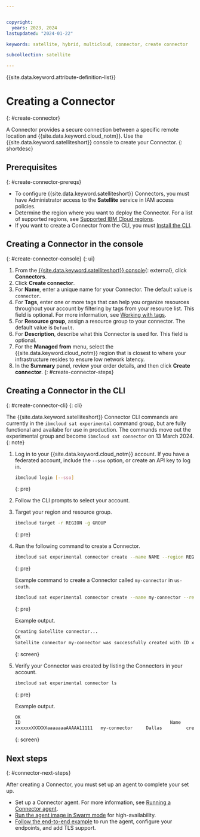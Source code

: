 ```yaml
---


copyright:
  years: 2023, 2024
lastupdated: "2024-01-22"

keywords: satellite, hybrid, multicloud, connector, create connector

subcollection: satellite

---
```


{{site.data.keyword.attribute-definition-list}}

# Creating a Connector
{: #create-connector}

A Connector provides a secure connection between a specific remote location and {{site.data.keyword.cloud_notm}}. Use the {{site.data.keyword.satelliteshort}} console to create your Connector.
{: shortdesc}

## Prerequisites
{: #create-connector-prereqs}

- To configure {{site.data.keyword.satelliteshort}} Connectors, you must have Administrator access to the **Satellite** service in IAM access policies.
- Determine the region where you want to deploy the Connector. For a list of supported regions, see [Supported IBM Cloud regions](/docs/satellite?topic=satellite-sat-regions).
- If you want to create a Connector from the CLI, you must [Install the CLI](/docs/openshift?topic=openshift-cli-install&interface=cli).


## Creating a Connector in the console
{: #create-connector-console}
{: ui}

1. From the [{{site.data.keyword.satelliteshort}} console](https://cloud.ibm.com/satellite/locations){: external}, click **Connectors**.
1. Click **Create connector**.
1. For **Name**, enter a unique name for your Connector. The default value is `connector`.
1. For **Tags**, enter one or more tags that can help you organize resources throughout your account by filtering by tags from your resource list. This field is optional. For more information, see [Working with tags](/docs/account?topic=account-tag).
1. For **Resource group**, assign a resource group to your connector. The default value is `Default`.
1. For **Description**, describe what this Connector is used for. This field is optional.
1. For the **Managed from** menu, select the {{site.data.keyword.cloud_notm}} region that is closest to where your infrastructure resides to ensure low network latency.
1. In the **Summary** panel, review your order details, and then click **Create connector**. 
{: #create-connector-steps}



## Creating a Connector in the CLI
{: #create-connector-cli}
{: cli}

The {{site.data.keyword.satelliteshort}} Connector CLI commands are currently in the `ibmcloud sat experimental` command group, but are fully functional and availabe for use in production. The commands move out the experimental group and become `ibmcloud sat connector` on 13 March 2024.
{: note}

1. Log in to your {{site.data.keyword.cloud_notm}} account. If you have a federated account, include the `--sso` option, or create an API key to log in.

    ```sh
    ibmcloud login [--sso]
    ```
    {: pre}

1. Follow the CLI prompts to select your account.

1. Target your region and resource group.

    ```sh
    ibmcloud target -r REGION -g GROUP
    ```
    {: pre}

1. Run the following command to create a Connector.

    ```sh
    ibmcloud sat experimental connector create --name NAME --region REGION
    ```
    {: pre}

    Example command to create a Connector called `my-connector` in `us-south`.
    ```sh
    ibmcloud sat experimental connector create --name my-connector --region us-south
    ```
    {: pre}

    Example output.
    ```sh
    Creating Satellite connector...
    OK
    Satellite connector my-connector was successfully created with ID xxxxxxXXXXXXaaaaaaaAAAAA11111
    ```
    {: screen}

1. Verify your Connector was created by listing the Connectors in your account.

    ```sh
    ibmcloud sat experimental connector ls
    ```
    {: pre}

    Example output.
    ```sh
    OK
    ID                                                        Name             Managed From   State
    xxxxxxXXXXXXaaaaaaaAAAAA11111   my-connector     Dallas         created
    ```
    {: screen}


## Next steps
{: #connector-next-steps}

After creating a Connector, you must set up an agent to complete your set up.

- Set up a Connector agent. For more information, see [Running a Connector agent](/docs/satellite?topic=satellite-run-agent-locally).
- [Run the agent image in Swarm mode](/docs/satellite?topic=satellite-run-agent-swarm) for high-availability.
- [Follow the end-to-end example](/docs/satellite?topic=satellite-end-to-end) to run the agent, configure your endpoints, and add TLS support.




